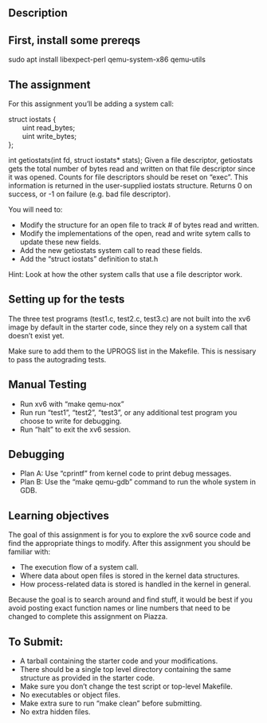 ## Description

## First, install some prereqs

sudo apt install libexpect-perl qemu-system-x86 qemu-utils

## The assignment

For this assignment you’ll be adding a system call:

struct iostats {<br/>
&emsp;&emsp;uint read_bytes;<br/>
&emsp;&emsp;uint write_bytes;<br/>
};<br/>

int getiostats(int fd, struct iostats* stats);
Given a file descriptor, getiostats gets the total number of bytes read and written on that file descriptor since it was opened. Counts for file descriptors should be reset on “exec”. This information is returned in the user-supplied iostats structure. Returns 0 on success, or -1 on failure (e.g. bad file descriptor).

You will need to:

- Modify the structure for an open file to track # of bytes read and written.
- Modify the implementations of the open, read and write sytem calls to update these new fields.
- Add the new getiostats system call to read these fields.
- Add the “struct iostats” definition to stat.h

Hint: Look at how the other system calls that use a file descriptor work.

## Setting up for the tests

The three test programs (test1.c, test2.c, test3.c) are not built into the xv6 image by default in the starter code, since they rely on a system call that doesn’t exist yet.

Make sure to add them to the UPROGS list in the Makefile. This is nessisary to pass the autograding tests.

## Manual Testing

- Run xv6 with “make qemu-nox”
- Run run “test1”, “test2”, “test3”, or any additional test program you choose to write for debugging.
- Run “halt” to exit the xv6 session.

## Debugging

- Plan A: Use “cprintf” from kernel code to print debug messages.
- Plan B: Use the “make qemu-gdb” command to run the whole system in GDB.

## Learning objectives

The goal of this assignment is for you to explore the xv6 source code and find the appropriate things to modify. After this assignment you should be familiar with:

- The execution flow of a system call.
- Where data about open files is stored in the kernel data structures.
- How process-related data is stored is handled in the kernel in general.

Because the goal is to search around and find stuff, it would be best if you avoid posting exact function names or line numbers that need to be changed to complete this assignment on Piazza.

## To Submit:
- A tarball containing the starter code and your modifications.
- There should be a single top level directory containing the same structure as provided in the starter code.
- Make sure you don’t change the test script or top-level Makefile.
- No executables or object files.
- Make extra sure to run “make clean” before submitting.
- No extra hidden files.
